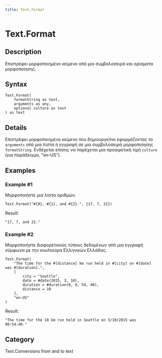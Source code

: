 ```yaml
---
title: Text.Format
---
```


# Text.Format


## Description

Επιστρέφει μορφοποιημένο κείμενο από μια συμβολοσειρά και ορίσματα μορφοποίησης.


## Syntax

```powerquery
Text.Format(
    formatString as text,
    arguments as any,
    optional culture as text
) as text
```


## Details

Επιστρέφει μορφοποιημένο κείμενο που δημιουργείται εφαρμόζοντας το <code>arguments</code> από μια λίστα ή εγγραφή σε μια συμβολοσειρά μορφοποίησης <code>formatString</code>. Ενδέχεται επίσης να παρέχεται μια προαιρετική τιμή <code>culture</code> (για παράδειγμα, "en-US").


## Examples

### Example #1 
Μορφοποιήστε μια λίστα αριθμών.
```powerquery
Text.Format("#{0}, #{1}, and #{2}.", {17, 7, 22})
```

Result: 
```powerquery
"17, 7, and 22."
```


### Example #2 
Μορφοποιήστε διαφορετικούς τύπους δεδομένων από μια εγγραφή σύμφωνα με την κουλτούρα Ελληνικών Ελλάδας.
```powerquery
Text.Format(
    "The time for the #[distance] km run held in #[city] on #[date] was #[duration].",
    [
        city = "Seattle",
        date = #date(2015, 3, 10),
        duration = #duration(0, 0, 54, 40),
        distance = 10
    ],
    "en-US"
)
```

Result: 
```powerquery
"The time for the 10 km run held in Seattle on 3/10/2015 was 00:54:40."
```




## Category
Text.Conversions from and to text
